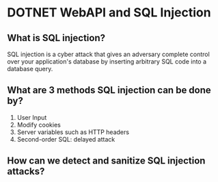 # DOTNET WebAPI and SQL Injection

## What is SQL injection?
SQL injection is a cyber attack that gives an adversary complete control over your application's database by inserting arbitrary SQL code into a database query.
## What are 3 methods SQL injection can be done by?
1) User Input
2) Modify cookies
3) Server variables such as HTTP headers
4) Second-order SQL: delayed attack

## How can we detect and sanitize SQL injection attacks?